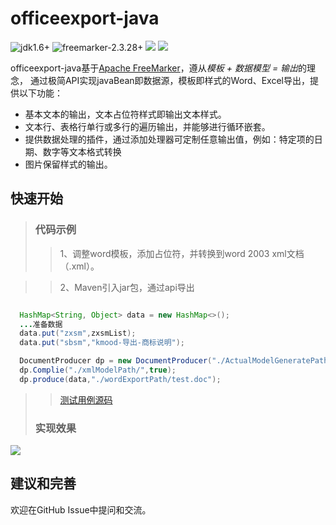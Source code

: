 # officeexport-java

 ![jdk1.6+](https://img.shields.io/badge/jdk-1.6%2B-orange.svg) 
 ![freemarker-2.3.28+](https://img.shields.io/badge/freemarker-2.3.28%2B-orange.svg)
 ![](https://img.shields.io/badge/platform-all-orange.svg)
 ![](https://img.shields.io/badge/language-java-orange.svg)
 

officeexport-java基于[Apache FreeMarker](https://freemarker.apache.org)，遵从*模板 + 数据模型 = 输出*的理念，
通过极简API实现javaBean即数据源，模板即样式的Word、Excel导出，提供以下功能：

  * 基本文本的输出，文本占位符样式即输出文本样式。
  * 文本行、表格行单行或多行的遍历输出，并能够进行循环嵌套。
  * 提供数据处理的插件，通过添加处理器可定制任意输出值，例如：特定项的日期、数字等文本格式转换
  * 图片保留样式的输出。

## 快速开始
>### 代码示例
   >>1、调整word模板，添加占位符，并转换到word 2003 xml文档（.xml）。
   
   >>2、Maven引入jar包，通过api导出

   ```xml

   ```
   ```java
     HashMap<String, Object> data = new HashMap<>();
     ...准备数据
     data.put("zxsm",zxsmList);
     data.put("sbsm","kmood-导出-商标说明");

     DocumentProducer dp = new DocumentProducer("./ActualModelGeneratePath/");
     dp.Complie("./xmlModelPath/",true);
     dp.produce(data,"./wordExportPath/test.doc");
   ```
   >>[测试用例源码](https://github.com/kmood/officeexport-java/blob/master/src/test/java/com/test/test.java)
>### 实现效果
![](https://github.com/kmood/officeexport-java/blob/master/file/exportExample.png)

## 建议和完善
欢迎在GitHub Issue中提问和交流。

